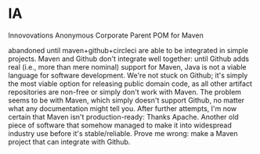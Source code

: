 # IA
Innovovations Anonymous Corporate Parent POM for Maven



abandoned until maven+github+circleci are able to be integrated in simple projects.
Maven and Github don't integrate well together:
until Github adds real (i.e., more than mere nominal) support for Maven,
Java is not a viable language for software development.
We're not stuck on Github; it's simply the most viable option for releasing public domain code,
as all other artifact repositories are non-free or simply don't work with Maven.
The problem seems to be with Maven, which simply doesn't support Github,
no matter what any documentation might tell you.
After further attempts, I'm now certain that Maven isn't production-ready:
Thanks Apache.
Another old piece of software that somehow managed to make it into widespread industry use before it's stable/reliable.
Prove me wrong: make a Maven project that can integrate with Github.

